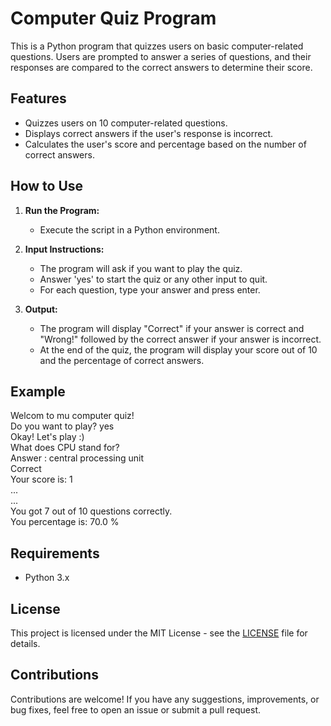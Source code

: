 # Computer Quiz Program

This is a Python program that quizzes users on basic computer-related questions. Users are prompted to answer a series of questions, and their responses are compared to the correct answers to determine their score.

## Features

- Quizzes users on 10 computer-related questions.
- Displays correct answers if the user's response is incorrect.
- Calculates the user's score and percentage based on the number of correct answers.

## How to Use

1. **Run the Program:**
   - Execute the script in a Python environment.

2. **Input Instructions:**
   - The program will ask if you want to play the quiz.
   - Answer 'yes' to start the quiz or any other input to quit.
   - For each question, type your answer and press enter.

3. **Output:**
   - The program will display "Correct" if your answer is correct and "Wrong!" followed by the correct answer if your answer is incorrect.
   - At the end of the quiz, the program will display your score out of 10 and the percentage of correct answers.

## Example

Welcom to mu computer quiz! <br>
Do you want to play? yes <br>
Okay! Let's play :) <br>
What does CPU stand for? <br>
Answer : central processing unit <br>
Correct <br>
Your score is: 1 <br>
... <br>
... <br>
You got 7 out of 10 questions correctly.<br>
You percentage is: 70.0 %

## Requirements

- Python 3.x

## License

This project is licensed under the MIT License - see the [LICENSE](LICENSE) file for details.

## Contributions

Contributions are welcome! If you have any suggestions, improvements, or bug fixes, feel free to open an issue or submit a pull request.

